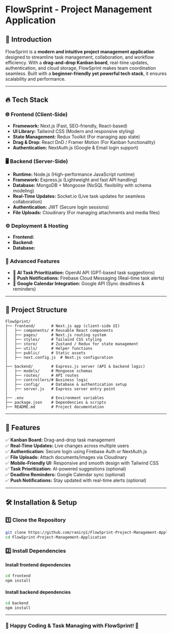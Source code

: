 # FlowSprint - Project Management Application

## 🚀 Introduction
FlowSprint is a **modern and intuitive project management application** designed to streamline task management, collaboration, and workflow efficiency. With a **drag-and-drop Kanban board**, real-time updates, authentication, and cloud storage, FlowSprint makes team coordination seamless. Built with a **beginner-friendly yet powerful tech stack**, it ensures scalability and performance.

---

## 🔥 Tech Stack

### 🌐 Frontend (Client-Side)
- **Framework:** Next.js (Fast, SEO-friendly, React-based)
- **UI Library:** Tailwind CSS (Modern and responsive styling)
- **State Management:** Redux Toolkit (For managing app state)
- **Drag & Drop:** React DnD / Framer Motion (For Kanban functionality)
- **Authentication:** NextAuth.js (Google & Email login support)

### 🖥 Backend (Server-Side)
- **Runtime:** Node.js (High-performance JavaScript runtime)
- **Framework:** Express.js (Lightweight and fast API handling)
- **Database:** MongoDB + Mongoose (NoSQL flexibility with schema modeling)
- **Real-Time Updates:** Socket.io (Live task updates for seamless collaboration)
- **Authentication:** JWT (Secure login sessions)
- **File Uploads:** Cloudinary (For managing attachments and media files)

### ⚙️ Deployment & Hosting
- **Frontend:** 
- **Backend:** 
- **Database:** 

### 📌 Advanced Features
- 🚀 **AI Task Prioritization:** OpenAI API (GPT-based task suggestions)
- 🔔 **Push Notifications:** Firebase Cloud Messaging (Real-time task alerts)
- 📅 **Google Calendar Integration:** Google API (Sync deadlines & reminders)

---

## 📂 Project Structure
```
FlowSprint/
├── frontend/       # Next.js app (client-side UI)
│   ├── components/ # Reusable React components
│   ├── pages/      # Next.js routing system
│   ├── styles/     # Tailwind CSS styling
│   ├── store/      # Zustand / Redux for state management
│   ├── utils/      # Helper functions
│   ├── public/     # Static assets
│   ├── next.config.js  # Next.js configuration
│
├── backend/        # Express.js server (API & backend logic)
│   ├── models/     # Mongoose schemas
│   ├── routes/     # API routes
│   ├── controllers/# Business logic
│   ├── config/     # Database & authentication setup
│   ├── server.js   # Express server entry point
│
├── .env            # Environment variables
├── package.json    # Dependencies & scripts
├── README.md       # Project documentation
```

---

## 🎯 Features
✅ **Kanban Board:** Drag-and-drop task management  
✅ **Real-Time Updates:** Live changes across multiple users  
✅ **Authentication:** Secure login using Firebase Auth or NextAuth.js  
✅ **File Uploads:** Attach documents/images via Cloudinary  
✅ **Mobile-Friendly UI:** Responsive and smooth design with Tailwind CSS  
✅ **Task Prioritization:** AI-powered suggestions (optional)  
✅ **Deadline Reminders:** Google Calendar sync (optional)  
✅ **Push Notifications:** Stay updated with real-time alerts (optional)  

---

## 🛠 Installation & Setup

### 1️⃣ Clone the Repository
```bash
git clone https://github.com/ranirp1/FlowSprint-Project-Management-Application.git
cd FlowSprint-Project-Management-Application
```

### 2️⃣ Install Dependencies
#### Install frontend dependencies
```bash
cd frontend
npm install
```
#### Install backend dependencies
```bash
cd backend
npm install
```
---

### 🎉 Happy Coding & Task Managing with **FlowSprint!** 🚀
